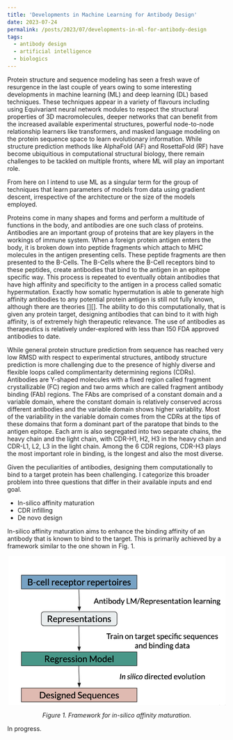 ```yaml
---
title: 'Developments in Machine Learning for Antibody Design'
date: 2023-07-24
permalink: /posts/2023/07/developments-in-ml-for-antibody-design
tags:
  - antibody design 
  - artificial intelligence 
  - biologics 
---
```


Protein structure and sequence modeling has seen a fresh wave of resurgence in the last couple of years owing to some interesting developments in machine learning (ML) and deep learning (DL) based techniques. These techniques appear in a variety of flavours including using Equivariant neural network modules to respect the structural properties of 3D macromolecules, deeper networks that can benefit from the increased available experimental structures, powerful node-to-node relationship learners like transformers, and masked language modeling on the protein sequence space to learn evolutionary information. While structure prediction methods like AlphaFold (AF) and RosettaFold (RF) have become ubiquitious in computational structural biology, there remain challenges to be tackled on multiple fronts, where ML will play an important role. 

From here on I intend to use ML as a singular term for the group of techniques that learn parameters of models from data using gradient descent, irrespective of the architecture or the size of the models employed. 

Proteins come in many shapes and forms and perform a multitude of functions in the body, and antibodies are one such class of proteins. Antibodies are an important group of proteins that are key players in the workings of immune system. When a foreign protein antigen enters the body, it is broken down into peptide fragments which attach to MHC molecules in the antigen presenting cells. These peptide fragments are then presented to the B-Cells.  The B-Cells where the B-Cell receptors bind to these peptides, create antibodies that bind to the antigen in an epitope specific way. This process is repeated to eventually obtain antibodies that have high affinity and specificity to the antigen in a process called somatic hypermutation. Exactly how somatic hypermutation is able to generate high affinity antibodies to any potential protein antigen is still not fully known, although there are theories [][]. The ability to do this computationally, that is given any protein target, designing antibodies that can bind to it with high affinity, is of extremely high therapeutic relevance. The use of antibodies as therapeutics is relatively under-explored with less than 150 FDA approved antibodies to date.  

While general protein structure prediction from sequence has reached very low RMSD with respect to experimental structures, antibody structure prediction is more challenging due to the presence of highly diverse and flexible loops called complimentarity determining regions (CDRs). Antibodies are Y-shaped molecules with a fixed region called fragment crystallizable (FC) region and two arms which are called fragment antibody binding (FAb) regions. The FAbs are comprised of a constant domain and a variable domain, where the constant domain is relatively conserved across different antibodies and the variable domain shows higher variablity. Most of the variability in the variable domain comes from the CDRs at the tips of these domains that form a dominant part of the paratope that binds to the antigen epitope. Each arm is also segregated into two separate chains, the heavy chain and the light chain, with CDR-H1, H2, H3 in the heavy chain and CDR-L1, L2, L3 in the light chain. Among the 6 CDR regions, CDR-H3 plays the most important role in binding, is the longest and also the most diverse.   

Given the peculiarities of antibodies, designing them computationally to bind to a target protein has been challenging. I categorize this broader problem into three questions that differ in their available inputs and end goal. 

* In-silico affinity maturation
* CDR infilling
* De novo design    

In-silico affinity maturation aims to enhance the binding affinity of an antibody that is known to bind to the target. This is primarily achieved by a framework similar to the one shown in Fig. 1.      

<p align="center">
<img align="center" src="https://github.com/kevinbdsouza/kevinbdsouza.github.io/blob/master/files/aff_mat.png?raw=true" width="500"/>
</p>
<p align="center">
<em>Figure 1. Framework for in-silico affinity maturation.</em>
</p>

In progress. 





